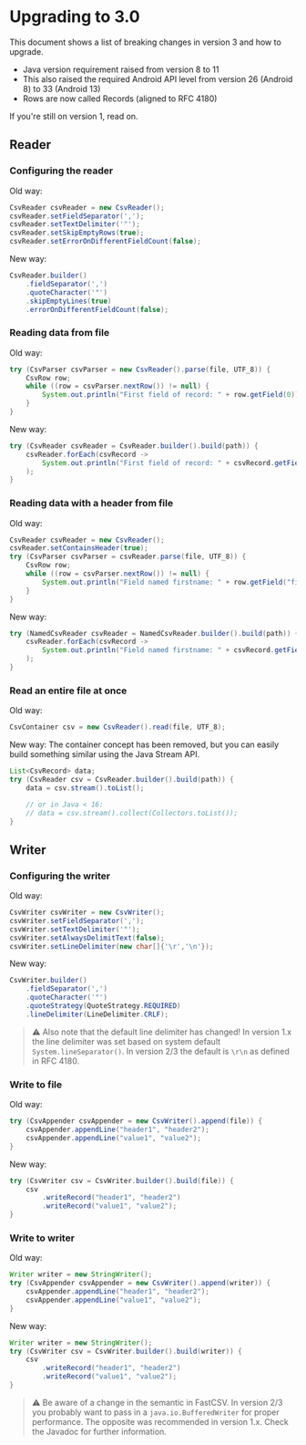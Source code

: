 # Upgrading to 3.0

This document shows a list of breaking changes in version 3 and how to upgrade.

- Java version requirement raised from version 8 to 11
- This also raised the required Android API level from version 26 (Android 8) to 33 (Android 13)
- Rows are now called Records (aligned to RFC 4180)

If you're still on version 1, read on.

## Reader

### Configuring the reader

Old way:
```java
CsvReader csvReader = new CsvReader();
csvReader.setFieldSeparator(',');
csvReader.setTextDelimiter('"');
csvReader.setSkipEmptyRows(true);
csvReader.setErrorOnDifferentFieldCount(false);
```

New way:
```java
CsvReader.builder()
    .fieldSeparator(',')
    .quoteCharacter('"')
    .skipEmptyLines(true)
    .errorOnDifferentFieldCount(false);
```

### Reading data from file

Old way:
```java
try (CsvParser csvParser = new CsvReader().parse(file, UTF_8)) {
    CsvRow row;
    while ((row = csvParser.nextRow()) != null) {
        System.out.println("First field of record: " + row.getField(0));
    }
}
```

New way:
```java
try (CsvReader csvReader = CsvReader.builder().build(path)) {
    csvReader.forEach(csvRecord ->
        System.out.println("First field of record: " + csvRecord.getField(0))
    );
}
```

### Reading data with a header from file

Old way:
```java
CsvReader csvReader = new CsvReader();
csvReader.setContainsHeader(true);
try (CsvParser csvParser = csvReader.parse(file, UTF_8)) {
    CsvRow row;
    while ((row = csvParser.nextRow()) != null) {
        System.out.println("Field named firstname: " + row.getField("firstname"));
    }
}
```

New way:
```java
try (NamedCsvReader csvReader = NamedCsvReader.builder().build(path)) {
    csvReader.forEach(csvRecord ->
        System.out.println("Field named firstname: " + csvRecord.getField("firstname"))
    );
}
```

### Read an entire file at once

Old way:
```java
CsvContainer csv = new CsvReader().read(file, UTF_8);
```

New way:
The container concept has been removed, but you can
easily build something similar using the Java Stream API.
```java
List<CsvRecord> data;
try (CsvReader csv = CsvReader.builder().build(path)) {
    data = csv.stream().toList();

    // or in Java < 16:
    // data = csv.stream().collect(Collectors.toList());
}
```

## Writer

### Configuring the writer

Old way:
```java
CsvWriter csvWriter = new CsvWriter();
csvWriter.setFieldSeparator(',');
csvWriter.setTextDelimiter('"');
csvWriter.setAlwaysDelimitText(false);
csvWriter.setLineDelimiter(new char[]{'\r','\n'});
```

New way:
```java
CsvWriter.builder()
    .fieldSeparator(',')
    .quoteCharacter('"')
    .quoteStrategy(QuoteStrategy.REQUIRED)
    .lineDelimiter(LineDelimiter.CRLF);
```

> :warning: Also note that the default line delimiter has changed!
> In version 1.x the line delimiter was set based on system default `System.lineSeparator()`.
> In version 2/3 the default is `\r\n` as defined in RFC 4180.

### Write to file

Old way:
```java
try (CsvAppender csvAppender = new CsvWriter().append(file)) {
    csvAppender.appendLine("header1", "header2");
    csvAppender.appendLine("value1", "value2");
}
```

New way:
```java
try (CsvWriter csv = CsvWriter.builder().build(file)) {
    csv
        .writeRecord("header1", "header2")
        .writeRecord("value1", "value2");
}
```

### Write to writer

Old way:
```java
Writer writer = new StringWriter();
try (CsvAppender csvAppender = new CsvWriter().append(writer)) {
    csvAppender.appendLine("header1", "header2");
    csvAppender.appendLine("value1", "value2");
}
```

New way:
```java
Writer writer = new StringWriter();
try (CsvWriter csv = CsvWriter.builder().build(writer)) {
    csv
        .writeRecord("header1", "header2")
        .writeRecord("value1", "value2");
}
```

> :warning: Be aware of a change in the semantic in FastCSV.
> In version 2/3 you probably want to pass in a `java.io.BufferedWriter` for proper
> performance. The opposite was recommended in version 1.x.
> Check the Javadoc for further information.
